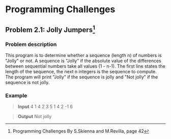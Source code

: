 # Programming Challenges
## Problem 2.1: Jolly Jumpers[^1]

### Problem description
This program is to determine whether a sequence (length n) of numbers is "Jolly" or not. A sequence is "Jolly" if the absolute value of the differences between sequential numbers take all values (1 - n-1). The first line states the length of the sequence, the next n integers is the sequence to compute. The program will print "Jolly" if the sequence is jolly and "Not jolly" if the sequence is not jolly.


### Example 
> **Input**
>4 1 4 2 3
>5 1 4 2 -1 6         

>**Output**
>Not jolly       


[^1]: Programming Challenges By S.Skienna and M.Revilla, page 42